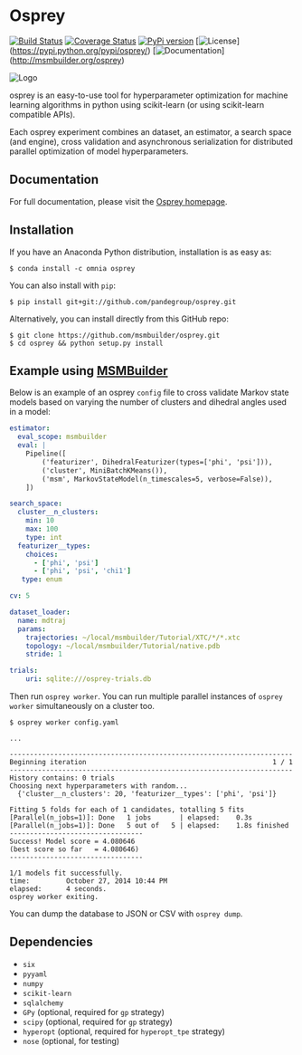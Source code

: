 Osprey
======
[![Build Status](https://travis-ci.org/msmbuilder/osprey.svg?branch=master)](https://travis-ci.org/msmbuilder/osprey)
[![Coverage Status](https://coveralls.io/repos/github/msmbuilder/osprey/badge.svg?branch=master)](https://coveralls.io/github/msmbuilder/osprey?branch=master)
[![PyPi version](https://badge.fury.io/py/osprey.svg)](https://pypi.python.org/pypi/osprey/)
[![License](https://img.shields.io/badge/license-ASLv2.0-red.svg?style=flat)]  (https://pypi.python.org/pypi/osprey/)
[![Documentation](https://img.shields.io/badge/docs-latest-blue.svg?style=flat)] (http://msmbuilder.org/osprey)

![Logo](http://msmbuilder.org/osprey/development/_static/osprey.svg)

osprey is an easy-to-use tool for hyperparameter optimization for machine
learning algorithms in python using scikit-learn (or using scikit-learn
compatible APIs).

Each osprey experiment combines an dataset, an estimator, a search space
(and engine), cross validation and asynchronous serialization for distributed
parallel optimization of model hyperparameters.

Documentation
------------
For full documentation, please visit the [Osprey homepage](http://msmbuilder.org/osprey/development).


Installation
------------

If you have an Anaconda Python distribution, installation is as easy as:
```
$ conda install -c omnia osprey
```

You can also install with `pip`:
```
$ pip install git+git://github.com/pandegroup/osprey.git
```

Alternatively, you can install directly from this GitHub repo:
```
$ git clone https://github.com/msmbuilder/osprey.git
$ cd osprey && python setup.py install
```


Example using [MSMBuilder](https://github.com/msmbuilder/msmbuilder)
-------------------------------------------------------------
Below is an example of an osprey `config` file to cross validate Markov state
models based on varying the number of clusters and dihedral angles used in a
model:
```yaml
estimator:
  eval_scope: msmbuilder
  eval: |
    Pipeline([
        ('featurizer', DihedralFeaturizer(types=['phi', 'psi'])),
        ('cluster', MiniBatchKMeans()),
        ('msm', MarkovStateModel(n_timescales=5, verbose=False)),
    ])

search_space:
  cluster__n_clusters:
    min: 10
    max: 100
    type: int
  featurizer__types:
    choices:
      - ['phi', 'psi']
      - ['phi', 'psi', 'chi1']
   type: enum

cv: 5

dataset_loader:
  name: mdtraj
  params:
    trajectories: ~/local/msmbuilder/Tutorial/XTC/*/*.xtc
    topology: ~/local/msmbuilder/Tutorial/native.pdb
    stride: 1

trials:
    uri: sqlite:///osprey-trials.db
```

Then run `osprey worker`. You can run multiple parallel instances
of `osprey worker` simultaneously on a cluster too.

```
$ osprey worker config.yaml

...

----------------------------------------------------------------------
Beginning iteration                                              1 / 1
----------------------------------------------------------------------
History contains: 0 trials
Choosing next hyperparameters with random...
  {'cluster__n_clusters': 20, 'featurizer__types': ['phi', 'psi']}

Fitting 5 folds for each of 1 candidates, totalling 5 fits
[Parallel(n_jobs=1)]: Done   1 jobs       | elapsed:    0.3s
[Parallel(n_jobs=1)]: Done   5 out of   5 | elapsed:    1.8s finished
---------------------------------
Success! Model score = 4.080646
(best score so far   = 4.080646)
---------------------------------

1/1 models fit successfully.
time:         October 27, 2014 10:44 PM
elapsed:      4 seconds.
osprey worker exiting.
```
You can dump the database to JSON or CSV with `osprey dump`.


Dependencies
------------
- `six`
- `pyyaml`
- `numpy`
- `scikit-learn`
- `sqlalchemy`
- `GPy` (optional, required for `gp` strategy)
- `scipy` (optional, required for `gp` strategy)
- `hyperopt` (optional, required for `hyperopt_tpe` strategy)
- `nose` (optional, for testing)
